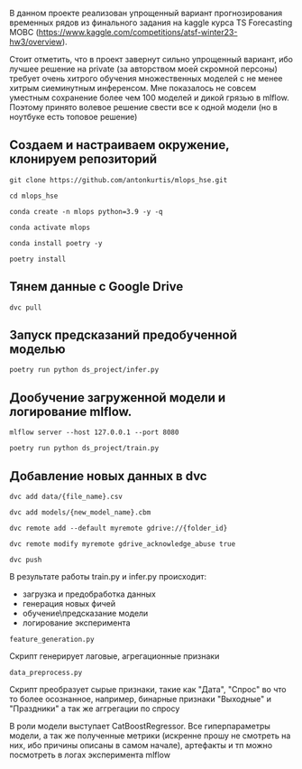 В данном проекте реализован упрощенный вариант прогнозирования временных рядов из финального задания на kaggle курса  TS Forecasting  МОВС (https://www.kaggle.com/competitions/atsf-winter23-hw3/overview).

Стоит отметить, что в проект завернут сильно упрощенный вариант, ибо лучшее решение на private (за авторством моей скромной персоны) требует очень хитрого обучения множественных моделей с не менее хитрым сиеминутным инференсом. Мне показалось не совсем уместным сохранение более чем 100 моделей и дикой грязью в mlflow. Поэтому принято волевое решение свести все к одной модели (но в ноутбуке есть топовое решение)

## Создаем и настраиваем окружение, клонируем репозиторий
```
git clone https://github.com/antonkurtis/mlops_hse.git

cd mlops_hse

conda create -n mlops python=3.9 -y -q        

conda activate mlops

conda install poetry -y

poetry install                                                                                      
```

## Тянем данные с Google Drive
```
dvc pull 
```

## Запуск предсказаний предобученной моделью
```
poetry run python ds_project/infer.py
```

## Дообучение загруженной модели и логирование mlflow.
```
mlflow server --host 127.0.0.1 --port 8080                   

poetry run python ds_project/train.py                
```

## Добавление новых данных в dvc
```
dvc add data/{file_name}.csv

dvc add models/{new_model_name}.cbm 

dvc remote add --default myremote gdrive://{folder_id}

dvc remote modify myremote gdrive_acknowledge_abuse true

dvc push
```


В результате работы train.py и infer.py происходит:
- загрузка и предобработка данных
- генерация новых фичей
- обучение\предсказание модели
- логирование эксперимента


`feature_generation.py`

Скрипт генерирует лаговые, агрегационные признаки



`data_preprocess.py`

Скрипт преобразует сырые признаки, такие как "Дата", "Спрос" во что то более осознанное,
например, бинарные признаки "Выходные" и "Праздники" а так же аггрегации по спросу


В роли модели выступает  CatBoostRegressor.
Все гиперпараметры модели, а так же полученные метрики (искренне прошу не смотреть на них, ибо причины описаны в самом начале), 
артeфакты и тп можно посмотреть в логах эксперимента mlflow
